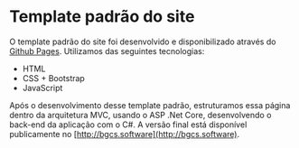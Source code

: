 # Template padrão do site

O template padrão do site foi desenvolvido e disponibilizado através do [Github Pages](https://icei-puc-minas-pco-si.github.io/pco-si-2021-2-tec-web-busca-global-em-catalogos-de-streaming/). Utilizamos das seguintes tecnologias:

- HTML
- CSS + Bootstrap
- JavaScript

Após o desenvolvimento desse template padrão, estruturamos essa página dentro da arquitetura MVC, usando o ASP .Net Core, desenvolvendo o back-end da aplicação com o C#. A versão final está disponível publicamente no [http://bgcs.software](http://bgcs.software).
